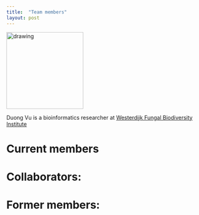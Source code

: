 ```yaml
---
title:  "Team members"
layout: post
---
```


<img src="https://MycoAI.github.io/photos/portrait_DuongVu.jpg" alt="drawing" style="height:200px;" />

Duong Vu is a bioinformatics researcher at [Westerdijk Fungal Biodiversity Institute](https://wi.knaw.nl/)



# Current members

# Collaborators:


# Former members:
